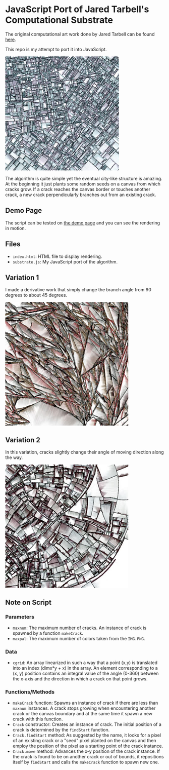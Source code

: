 # JavaScript Port of Jared Tarbell's Computational Substrate

The original computational art work done by Jared Tarbell can be found
[here](http://www.complexification.net/gallery/machines/substrate/index.php).

This repo is my attempt to port it into JavaScript.

![RESULT](https://raw.githubusercontent.com/shinaisan/substrate-js/master/RESULT.JPG)

The algorithm is quite simple yet the eventual city-like structure is amazing. At the beginning it just plants some random seeds on a canvas from which cracks grow.
If a crack reaches the canvas border or touches another crack, a new crack perpendicularly branches out from an existing crack.

## Demo Page

The script can be tested on [the demo page](https://shinaisan.github.io/substrate-js/) and you can see the rendering in motion.

## Files

- `index.html`: HTML file to display rendering.
- `substrate.js`: My JavaScript port of the algorithm.

## Variation 1

I made a derivative work that simply change the branch angle from 90 degrees to about 45 degrees.

![45](https://raw.githubusercontent.com/shinaisan/substrate-js/master/45.JPG)

## Variation 2

In this variation, cracks slightly change their angle of moving direction along the way.

![ROUND](https://raw.githubusercontent.com/shinaisan/substrate-js/master/ROUND.JPG)

## Note on Script

### Parameters

- `maxnum`: The maximum number of cracks. An instance of crack is spawned by a function `makeCrack`.
- `maxpal`: The maximum number of colors taken from the `IMG.PNG`.

### Data

- `cgrid`: An array linearized in such a way that a point (x,y) is translated into an index (dimx*y + x) in the array. An element corresponding to a (x, y) position contains an integral value of the angle (0-360) between the x-axis and the direction in which a crack on that point grows.

### Functions/Methods

- `makeCrack` function: Spawns an instance of crack if there are less than `maxnum` instances. A crack stops growing when encountering another crack or the canvas boundary and at the same time it spawn a new crack with this function.
- `Crack` constructor: Creates an instance of crack. The initial position of a crack is determined by the `findStart` function.
- `Crack.findStart` method: As suggested by the name, it looks for a pixel of an existing crack or a "seed" pixel planted on the canvas and then employ the position of the pixel as a starting point of the crack instance.
- `Crack.move` method: Advances the x-y position of the crack instance. If the crack is found to be on another crack or out of bounds, it repositions itself by `findStart` and calls the `makeCrack` function to spawn new one.

